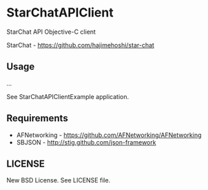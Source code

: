 StarChatAPIClient
==================
StarChat API Objective-C client

StarChat - https://github.com/hajimehoshi/star-chat

Usage
----
...

See StarChatAPIClientExample application.

Requirements
----
* AFNetworking - https://github.com/AFNetworking/AFNetworking
* SBJSON - http://stig.github.com/json-framework

LICENSE
----
New BSD License. See LICENSE file.
